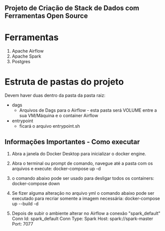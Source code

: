 ## Projeto de Criação de Stack de Dados com Ferramentas Open Source

# Ferramentas
1) Apache Airflow
2) Apache Spark
3) Postgres

# Estruta de pastas do projeto
Devem haver duas dentro da pasta da pasta raiz:
- dags
  - Arquivos de Dags para o Airflow - esta pasta será VOLUME entre a sua VM/Máquina e o container Airflow
- entrypoint
  - ficará o arquivo entrypoint.sh
 
## Informações Importantes - Como executar
1) Abra a janela do Docker Desktop para inicializar o docker engine.

2) Abra o terminal ou prompt de comando, navegue até a pasta com os arquivos e execute:
docker-compose up -d

3) o comando abaixo pode ser usado para desligar todos os containers:
docker-compose down

4) Se fizer alguma alteração no arquivo yml o comando abaixo pode ser executado para recriar somente a imagem necessária:
docker-compose up --build -d

5) Depois de subir o ambiente alterar no Airflow a conexão "spark_default"
Conn Id: spark_default
Conn Type: Spark
Host: spark://spark-master
Port: 7077
